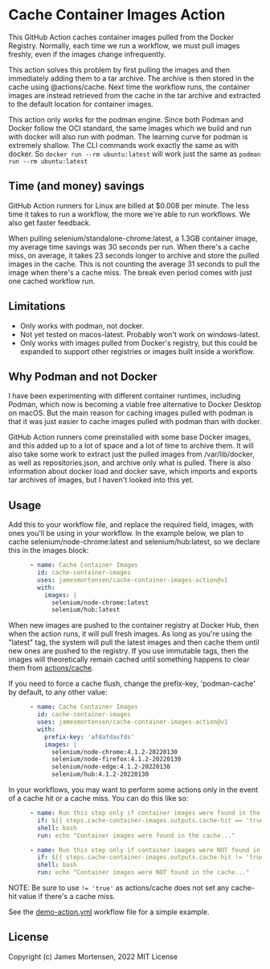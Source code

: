 # Cache Container Images Action

This GitHub Action caches container images pulled from the Docker Registry. Normally, each time we run a workflow, we must pull images freshly, even if the images change infrequently.

This action solves this problem by first pulling the images and then immediately adding them to a tar archive. The archive is then stored in the cache using @actions/cache. Next time the workflow runs, the container images are instead retrieved from the cache in the tar archive and extracted to the default location for container images.

This action only works for the podman engine. Since both Podman and Docker follow the OCI standard, the same images which we build and run with docker will also run with podman. The learning curve for podman is extremely shallow. The CLI commands work exactly the same as with docker. So `docker run --rm ubuntu:latest` will work just the same as `podman run --rm ubuntu:latest`

## Time (and money) savings

GitHub Action runners for Linux are billed at $0.008 per minute. The less time it takes to run a workflow, the more we're able to run workflows. We also get faster feedback.

When pulling selenium/standalone-chrome:latest, a 1.3GB container image, my average time savings was 30 seconds per run. When there's a cache miss, on average, it takes 23 seconds longer to archive and store the pulled images in the cache. This is not counting the average 31 seconds to pull the image when there's a cache miss. The break even period comes with just one cached workflow run.

## Limitations

- Only works with podman, not docker.
- Not yet tested on macos-latest. Probably won't work on windows-latest.
- Only works with images pulled from Docker's registry, but this could be expanded to support other registries or images built inside a workflow.

## Why Podman and not Docker

I have been experimenting with different container runtimes, including Podman, which now is becoming a viable free alternative to Docker Desktop on macOS. But the main reason for caching images pulled with podman is that it was just easier to cache images pulled with podman than with docker.

GitHub Action runners come preinstalled with some base Docker images, and this added up to a lot of space and a lot of time to archive them. It will also take some work to extract just the pulled images from /var/lib/docker, as well as repositories.json, and archive only what is pulled.  There is also information about docker load and docker save, which imports and exports tar archives of images, but I haven't looked into this yet.

## Usage

Add this to your workflow file, and replace the required field, images, with ones you'll be using in your workflow. In the example below, we plan to cache selenium/node-chrome:latest and selenium/hub:latest, so we declare this in the images block:

```yaml
      - name: Cache Container Images
        id: cache-container-images
        uses: jamesmortensen/cache-container-images-action@v1
        with:
          images: |
            selenium/node-chrome:latest
            selenium/hub:latest
```

When new images are pushed to the container registry at Docker Hub, then when the action runs, it will pull fresh images. As long as you're using the "latest" tag, the system will pull the latest images and then cache them until new ones are pushed to the registry.  If you use immutable tags, then the images will theoretically remain cached until something happens to clear them from [actions/cache](https://github.com/actions/cache).

If you need to force a cache flush, change the prefix-key, 'podman-cache' by default, to any other value:

```yaml
      - name: Cache Container Images
        id: cache-container-images
        uses: jamesmortensen/cache-container-images-action@v1
        with:
          prefix-key: 'afdafdasfds'
          images: |
            selenium/node-chrome:4.1.2-20220130
            selenium/node-firefox:4.1.2-20220130
            selenium/node-edge:4.1.2-20220130
            selenium/hub:4.1.2-20220130
```

In your workflows, you may want to perform some actions only in the event of a cache hit or a cache miss. You can do this like so:

```yaml
      - name: Run this step only if container images were found in the cache
        if: ${{ steps.cache-container-images.outputs.cache-hit == 'true' }}
        shell: bash
        run: echo "Container images were found in the cache..."

      - name: Run this step only if container images were NOT found in the cache
        if: ${{ steps.cache-container-images.outputs.cache-hit != 'true' }}
        shell: bash
        run: echo "Container images were NOT found in the cache..."
```

NOTE:  Be sure to use `!= 'true'` as actions/cache does not set any cache-hit value if there's a cache miss.


See the [demo-action.yml](https://github.com/jamesmortensen/cache-container-images-action/blob/master/.github/workflows/demo-action.yml) workflow file for a simple example. 

## License 

Copyright (c) James Mortensen, 2022 MIT License
